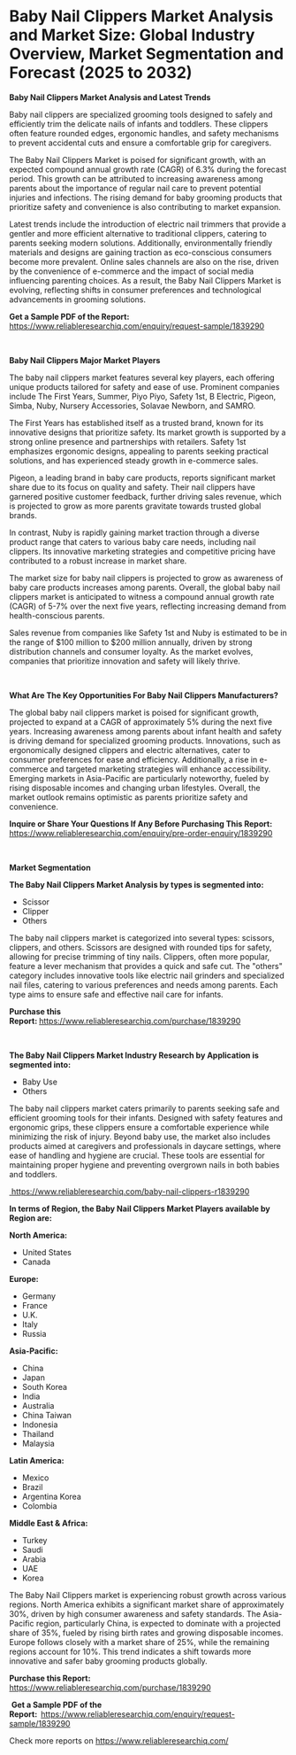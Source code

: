 <p><h1>Baby Nail Clippers Market Analysis and Market Size: Global Industry Overview, Market Segmentation and Forecast (2025 to 2032)</h1></p><p><strong>Baby Nail Clippers Market Analysis and Latest Trends</strong></p>
<p><p>Baby nail clippers are specialized grooming tools designed to safely and efficiently trim the delicate nails of infants and toddlers. These clippers often feature rounded edges, ergonomic handles, and safety mechanisms to prevent accidental cuts and ensure a comfortable grip for caregivers.</p><p>The Baby Nail Clippers Market is poised for significant growth, with an expected compound annual growth rate (CAGR) of 6.3% during the forecast period. This growth can be attributed to increasing awareness among parents about the importance of regular nail care to prevent potential injuries and infections. The rising demand for baby grooming products that prioritize safety and convenience is also contributing to market expansion.</p><p>Latest trends include the introduction of electric nail trimmers that provide a gentler and more efficient alternative to traditional clippers, catering to parents seeking modern solutions. Additionally, environmentally friendly materials and designs are gaining traction as eco-conscious consumers become more prevalent. Online sales channels are also on the rise, driven by the convenience of e-commerce and the impact of social media influencing parenting choices. As a result, the Baby Nail Clippers Market is evolving, reflecting shifts in consumer preferences and technological advancements in grooming solutions.</p></p>
<p><strong>Get a Sample PDF of the Report:&nbsp;</strong> <a href="https://www.reliableresearchiq.com/enquiry/request-sample/1839290?utm_campaign=2230&utm_medium=2&utm_source=Github&utm_content=ia&utm_term=10022025&utm_id=baby-nail-clippers">https://www.reliableresearchiq.com/enquiry/request-sample/1839290</a></p>
<p>&nbsp;</p>
<p><strong>Baby Nail Clippers Major Market Players</strong></p>
<p><p>The baby nail clippers market features several key players, each offering unique products tailored for safety and ease of use. Prominent companies include The First Years, Summer, Piyo Piyo, Safety 1st, B Electric, Pigeon, Simba, Nuby, Nursery Accessories, Solavae Newborn, and SAMRO.</p><p>The First Years has established itself as a trusted brand, known for its innovative designs that prioritize safety. Its market growth is supported by a strong online presence and partnerships with retailers. Safety 1st emphasizes ergonomic designs, appealing to parents seeking practical solutions, and has experienced steady growth in e-commerce sales.</p><p>Pigeon, a leading brand in baby care products, reports significant market share due to its focus on quality and safety. Their nail clippers have garnered positive customer feedback, further driving sales revenue, which is projected to grow as more parents gravitate towards trusted global brands.</p><p>In contrast, Nuby is rapidly gaining market traction through a diverse product range that caters to various baby care needs, including nail clippers. Its innovative marketing strategies and competitive pricing have contributed to a robust increase in market share.</p><p>The market size for baby nail clippers is projected to grow as awareness of baby care products increases among parents. Overall, the global baby nail clippers market is anticipated to witness a compound annual growth rate (CAGR) of 5-7% over the next five years, reflecting increasing demand from health-conscious parents.</p><p>Sales revenue from companies like Safety 1st and Nuby is estimated to be in the range of $100 million to $200 million annually, driven by strong distribution channels and consumer loyalty. As the market evolves, companies that prioritize innovation and safety will likely thrive.</p></p>
<p>&nbsp;</p>
<p><strong>What Are The Key Opportunities For Baby Nail Clippers Manufacturers?</strong></p>
<p><p>The global baby nail clippers market is poised for significant growth, projected to expand at a CAGR of approximately 5% during the next five years. Increasing awareness among parents about infant health and safety is driving demand for specialized grooming products. Innovations, such as ergonomically designed clippers and electric alternatives, cater to consumer preferences for ease and efficiency. Additionally, a rise in e-commerce and targeted marketing strategies will enhance accessibility. Emerging markets in Asia-Pacific are particularly noteworthy, fueled by rising disposable incomes and changing urban lifestyles. Overall, the market outlook remains optimistic as parents prioritize safety and convenience.</p></p>
<p><strong>Inquire or Share Your Questions If Any Before Purchasing This Report:</strong> <a href="https://www.reliableresearchiq.com/enquiry/pre-order-enquiry/1839290?utm_campaign=2230&utm_medium=2&utm_source=Github&utm_content=ia&utm_term=10022025&utm_id=baby-nail-clippers">https://www.reliableresearchiq.com/enquiry/pre-order-enquiry/1839290</a></p>
<p>&nbsp;</p>
<p><strong>Market Segmentation</strong></p>
<p><strong>The Baby Nail Clippers Market Analysis by types is segmented into:</strong></p>
<p><ul><li>Scissor</li><li>Clipper</li><li>Others</li></ul></p>
<p><p>The baby nail clippers market is categorized into several types: scissors, clippers, and others. Scissors are designed with rounded tips for safety, allowing for precise trimming of tiny nails. Clippers, often more popular, feature a lever mechanism that provides a quick and safe cut. The "others" category includes innovative tools like electric nail grinders and specialized nail files, catering to various preferences and needs among parents. Each type aims to ensure safe and effective nail care for infants.</p></p>
<p><strong>Purchase this Report:&nbsp;</strong><a href="https://www.reliableresearchiq.com/purchase/1839290?utm_campaign=2230&utm_medium=2&utm_source=Github&utm_content=ia&utm_term=10022025&utm_id=baby-nail-clippers">https://www.reliableresearchiq.com/purchase/1839290</a></p>
<p>&nbsp;</p>
<p><strong>The Baby Nail Clippers Market Industry Research by Application is segmented into:</strong></p>
<p><ul><li>Baby Use</li><li>Others</li></ul></p>
<p><p>The baby nail clippers market caters primarily to parents seeking safe and efficient grooming tools for their infants. Designed with safety features and ergonomic grips, these clippers ensure a comfortable experience while minimizing the risk of injury. Beyond baby use, the market also includes products aimed at caregivers and professionals in daycare settings, where ease of handling and hygiene are crucial. These tools are essential for maintaining proper hygiene and preventing overgrown nails in both babies and toddlers.</p></p>
<p><a href="https://www.reliableresearchiq.com/baby-nail-clippers-r1839290?utm_campaign=2230&utm_medium=2&utm_source=Github&utm_content=ia&utm_term=10022025&utm_id=baby-nail-clippers">&nbsp;https://www.reliableresearchiq.com/baby-nail-clippers-r1839290</a></p>
<p><strong>In terms of Region, the Baby Nail Clippers Market Players available by Region are:</strong></p>
<p>
    <p> <strong> North America: </strong>
        <ul>
            <li>United States</li>
            <li>Canada</li>
        </ul>
        </p> 
    <p> <strong> Europe: </strong>
        <ul>
            <li>Germany</li>
            <li>France</li>
            <li>U.K.</li>
            <li>Italy</li>
            <li>Russia</li>
        </ul>
        </p> 
    <p> <strong> Asia-Pacific: </strong>
        <ul>
            <li>China</li>
            <li>Japan</li>
            <li>South Korea</li>
            <li>India</li>
            <li>Australia</li>
            <li>China Taiwan</li>
            <li>Indonesia</li>
            <li>Thailand</li>
            <li>Malaysia</li>
        </ul>
        </p> 
    <p> <strong> Latin America: </strong>
        <ul>
            <li>Mexico</li>
            <li>Brazil</li>
            <li>Argentina Korea</li>
            <li>Colombia</li>
        </ul>
        </p> 
    <p> <strong> Middle East & Africa: </strong>
        <ul>
            <li>Turkey</li>
            <li>Saudi</li>
            <li>Arabia</li>
            <li>UAE</li>
            <li>Korea</li>
        </ul>
    </p>
    </p>
<p><p>The Baby Nail Clippers market is experiencing robust growth across various regions. North America exhibits a significant market share of approximately 30%, driven by high consumer awareness and safety standards. The Asia-Pacific region, particularly China, is expected to dominate with a projected share of 35%, fueled by rising birth rates and growing disposable incomes. Europe follows closely with a market share of 25%, while the remaining regions account for 10%. This trend indicates a shift towards more innovative and safer baby grooming products globally.</p></p>
<p><strong>Purchase this Report: </strong><a href="https://www.reliableresearchiq.com/purchase/1839290?utm_campaign=2230&utm_medium=2&utm_source=Github&utm_content=ia&utm_term=10022025&utm_id=baby-nail-clippers">https://www.reliableresearchiq.com/purchase/1839290</a></p>
<p>&nbsp;<strong>Get a Sample PDF of the Report:&nbsp;&nbsp;</strong><a href="https://www.reliableresearchiq.com/enquiry/request-sample/1839290?utm_campaign=2230&utm_medium=2&utm_source=Github&utm_content=ia&utm_term=10022025&utm_id=baby-nail-clippers">https://www.reliableresearchiq.com/enquiry/request-sample/1839290</a></p>
<p><strong></strong></p>
<p>Check more reports on <a href="https://www.reliableresearchiq.com/?utm_campaign=2230&utm_medium=2&utm_source=Github&utm_content=ia&utm_term=10022025&utm_id=baby-nail-clippers">https://www.reliableresearchiq.com/</a></p>